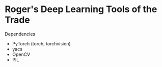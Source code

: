 # Roger's Deep Learning Tools of the Trade

Dependencies
- PyTorch (torch, torchvision)
- yacs
- OpenCV
- PIL
